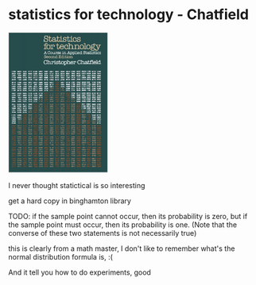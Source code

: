 statistics for technology - Chatfield
================================================================================

<!---
[how to use comment in Markdown](https://stackoverflow.com/questions/4823468/comments-in-markdown)

![statistics for technology](./pic/statisticsforTechnology.png =250x)
-->

<img src="./pic/statisticsforTechnology.png" alt="drawing" width="200"/>

I never thought statictical is so interesting

get a hard copy in binghamton library

TODO: if the sample point cannot occur, then its probability is zero,
but if the sample point must occur, then its probability is one.
(Note that the converse of these two statements is not necessarily true)

this is clearly from a math master, I don't like to remember what's the normal distribution formula is, :(

And it tell you how to do experiments, good
